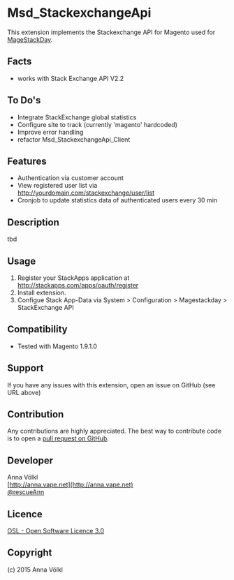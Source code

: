 Msd_StackexchangeApi
================
This extension implements the Stackexchange API for Magento used for [MageStackDay](http://www.magestackday.com).

Facts
-----
- works with Stack Exchange API V2.2

To Do's
-----
* Integrate StackExchange global statistics
* Configure site to track (currently 'magento' hardcoded)
* Improve error handling
* refactor Msd_StackexchangeApi_Client


Features
-----------
* Authentication via customer account
* View registered user list via http://yourdomain.com/stackexchange/user/list
* Cronjob to update statistics data of authenticated users every 30 min

Description
-----------
tbd

Usage
-----
1. Register your StackApps application at http://stackapps.com/apps/oauth/register
2. Install extension.
3. Configue Stack App-Data via System > Configuration > Magestackday > StackExchange API

Compatibility
-------------
- Tested with Magento 1.9.1.0

Support
-------
If you have any issues with this extension, open an issue on GitHub (see URL above)

Contribution
------------
Any contributions are highly appreciated. The best way to contribute code is to open a
[pull request on GitHub](https://help.github.com/articles/using-pull-requests).

Developer
---------
Anna Völkl  
[http://anna.vape.net](http://anna.vape.net)  
[@rescueAnn](https://twitter.com/rescueAnn)

Licence
-------
[OSL - Open Software Licence 3.0](http://opensource.org/licenses/osl-3.0.php)

Copyright
---------
(c) 2015 Anna Völkl
